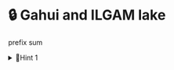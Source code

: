 # 🔒 Gahui and ILGAM lake
prefix sum
<details>
<summary>🔑Hint 1</summary>
How to quickly get following answer?
<ul>
  <li> What is the distance from point f to point t? <br>
  <li> The distance to go around the lake. <br>
</ul>
</details>